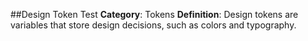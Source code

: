 ##Design Token Test
**Category**: Tokens
**Definition**: Design tokens are variables that store design decisions, such as colors and typography.
